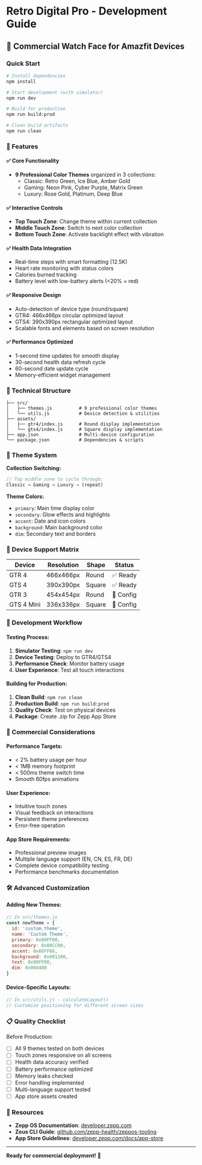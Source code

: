 # Retro Digital Pro - Development Guide

## 📱 Commercial Watch Face for Amazfit Devices

### Quick Start

```bash
# Install dependencies
npm install

# Start development (with simulator)
npm run dev

# Build for production
npm run build:prod

# Clean build artifacts
npm run clean
```

### 🎯 Features

#### ✅ Core Functionality
- **9 Professional Color Themes** organized in 3 collections:
  - Classic: Retro Green, Ice Blue, Amber Gold
  - Gaming: Neon Pink, Cyber Purple, Matrix Green  
  - Luxury: Rose Gold, Platinum, Deep Blue

#### ✅ Interactive Controls
- **Top Touch Zone**: Change theme within current collection
- **Middle Touch Zone**: Switch to next color collection
- **Bottom Touch Zone**: Activate backlight effect with vibration

#### ✅ Health Data Integration
- Real-time steps with smart formatting (12.5K)
- Heart rate monitoring with status colors
- Calories burned tracking
- Battery level with low-battery alerts (<20% = red)

#### ✅ Responsive Design  
- Auto-detection of device type (round/square)
- GTR4: 466x466px circular optimized layout
- GTS4: 390x390px rectangular optimized layout
- Scalable fonts and elements based on screen resolution

#### ✅ Performance Optimized
- 1-second time updates for smooth display
- 30-second health data refresh cycle
- 60-second date update cycle
- Memory-efficient widget management

### 🔧 Technical Structure

```
├── src/
│   ├── themes.js          # 9 professional color themes
│   └── utils.js           # Device detection & utilities
├── assets/
│   ├── gtr4/index.js      # Round display implementation
│   └── gts4/index.js      # Square display implementation
├── app.json               # Multi-device configuration
└── package.json           # Dependencies & scripts
```

### 🎨 Theme System

**Collection Switching:**
```javascript
// Tap middle zone to cycle through:
Classic → Gaming → Luxury → (repeat)
```

**Theme Colors:**
- `primary`: Main time display color
- `secondary`: Glow effects and highlights  
- `accent`: Date and icon colors
- `background`: Main background color
- `dim`: Secondary text and borders

### 📱 Device Support Matrix

| Device | Resolution | Shape | Status |
|--------|-----------|--------|---------|
| GTR 4  | 466x466px | Round  | ✅ Ready |
| GTS 4  | 390x390px | Square | ✅ Ready |
| GTR 3  | 454x454px | Round  | 🔧 Config |
| GTS 4 Mini | 336x336px | Square | 🔧 Config |

### 🚀 Development Workflow

#### Testing Process:
1. **Simulator Testing**: `npm run dev`
2. **Device Testing**: Deploy to GTR4/GTS4
3. **Performance Check**: Monitor battery usage
4. **User Experience**: Test all touch interactions

#### Building for Production:
1. **Clean Build**: `npm run clean`
2. **Production Build**: `npm run build:prod`
3. **Quality Check**: Test on physical devices
4. **Package**: Create .zip for Zepp App Store

### 🎯 Commercial Considerations

#### Performance Targets:
- < 2% battery usage per hour
- < 1MB memory footprint  
- < 500ms theme switch time
- Smooth 60fps animations

#### User Experience:
- Intuitive touch zones
- Visual feedback on interactions
- Persistent theme preferences
- Error-free operation

#### App Store Requirements:
- Professional preview images
- Multiple language support (EN, CN, ES, FR, DE)
- Complete device compatibility testing
- Performance benchmarks documentation

### 🛠️ Advanced Customization

#### Adding New Themes:
```javascript
// In src/themes.js
const newTheme = {
  id: 'custom_theme',
  name: 'Custom Theme',
  primary: 0x00FF00,
  secondary: 0x00CC00,
  accent: 0x66FF66,
  background: 0x001100,
  text: 0x00FF00,
  dim: 0x004400
}
```

#### Device-Specific Layouts:
```javascript
// In src/utils.js - calculateLayout()
// Customize positioning for different screen sizes
```

### 📋 Quality Checklist

Before Production:
- [ ] All 9 themes tested on both devices
- [ ] Touch zones responsive on all screens
- [ ] Health data accuracy verified
- [ ] Battery performance optimized
- [ ] Memory leaks checked
- [ ] Error handling implemented
- [ ] Multi-language support tested
- [ ] App store assets created

### 🔗 Resources

- **Zepp OS Documentation**: [developer.zepp.com](https://developer.zepp.com)
- **Zeus CLI Guide**: [github.com/zepp-health/zeppos-tooling](https://github.com/zepp-health/zeppos-tooling)
- **App Store Guidelines**: [developer.zepp.com/docs/app-store](https://developer.zepp.com/docs/app-store)

---

**Ready for commercial deployment!** 🚀